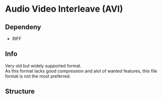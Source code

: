 # Audio Video Interleave (AVI)

## Dependeny
- RIFF

## Info 
Very old but widely supported format.<br>As this format lacks good compression and alot of wanted features, this file format is not the most preferred.

## Structure
